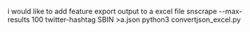 i would like to add feature export output to a excel file
snscrape --max-results 100 twitter-hashtag SBIN >a.json
python3 convertjson_excel.py
